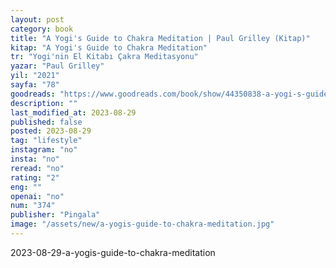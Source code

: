```yaml
---
layout: post
category: book
title: "A Yogi's Guide to Chakra Meditation | Paul Grilley (Kitap)"
kitap: "A Yogi's Guide to Chakra Meditation"
tr: "Yogi'nin El Kitabı Çakra Meditasyonu"
yazar: "Paul Grilley"
yil: "2021"
sayfa: "78"
goodreads: "https://www.goodreads.com/book/show/44350838-a-yogi-s-guide-to-chakra-meditation"
description: ""
last_modified_at: 2023-08-29
published: false
posted: 2023-08-29
tag: "lifestyle"
instagram: "no"
insta: "no"
reread: "no"
rating: "2"
eng: ""
openai: "no"
num: "374"
publisher: "Pingala"
image: "/assets/new/a-yogis-guide-to-chakra-meditation.jpg"
---
```


2023-08-29-a-yogis-guide-to-chakra-meditation

